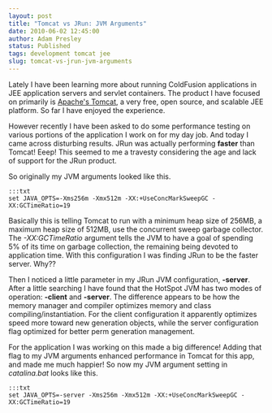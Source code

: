 ```yaml
---
layout: post
title: "Tomcat vs JRun: JVM Arguments"
date: 2010-06-02 12:45:00
author: Adam Presley
status: Published
tags: development tomcat jee
slug: tomcat-vs-jrun-jvm-arguments
---
```


Lately I have been learning more about running ColdFusion applications
in JEE application servers and servlet containers. The product I have
focused on primarily is [Apache's Tomcat](http://tomcat.apache.org/), a
very free, open source, and scalable JEE platform. So far I have enjoyed
the experience.

However recently I have been asked to do some performance testing on
various portions of the application I work on for my day job. And today
I came across disturbing results. JRun was actually performing
**faster** than Tomcat! Eeep! This seemed to me a travesty
considering the age and lack of support for the JRun product.

So originally my JVM arguments looked like this.

	:::txt
	set JAVA_OPTS=-Xms256m -Xmx512m -XX:+UseConcMarkSweepGC -XX:GCTimeRatio=19

Basically this is telling Tomcat to run with a minimum heap size of
256MB, a maximum heap size of 512MB, use the concurrent sweep garbage
collector. The *-XX:GCTimeRatio* argument tells the JVM to have a goal
of spending 5% of its time on garbage collection, the remaining being
devoted to application time. With this configuration I was finding JRun
to be the faster server. Why??

Then I noticed a little parameter in my JRun JVM configuration,
**-server**. After a little searching I have found that the HotSpot
JVM has two modes of operation: **-client** and **-server**. The
difference appears to be how the memory manager and compiler optimizes
memory and class compiling/instantiation. For the client configuration
it apparently optimizes speed more toward new generation objects, while
the server configuration flag optimized for better perm generation
management.

For the application I was working on this made a big difference! Adding
that flag to my JVM arguments enhanced performance in Tomcat for this
app, and made me much happier! So now my JVM argument setting in
*catalina.bat* looks like this.

	:::txt
	set JAVA_OPTS=-server -Xms256m -Xmx512m -XX:+UseConcMarkSweepGC -XX:GCTimeRatio=19
